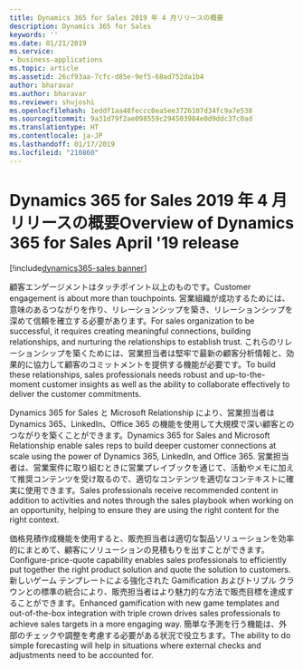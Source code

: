 ```yaml
---
title: Dynamics 365 for Sales 2019 年 4 月リリースの概要
description: Dynamics 365 for Sales
keywords: ''
ms.date: 01/21/2019
ms.service:
- business-applications
ms.topic: article
ms.assetid: 26cf93aa-7cfc-d85e-9ef5-68ad752da1b4
author: bharavar
ms.author: bharavar
ms.reviewer: shujoshi
ms.openlocfilehash: 1eddf1aa48feccc0ea5ee3726107d34fc9a7e538
ms.sourcegitcommit: 9a31d79f2ae098559c294503984e0d9ddc37c0ad
ms.translationtype: HT
ms.contentlocale: ja-JP
ms.lasthandoff: 01/17/2019
ms.locfileid: "210860"
---
```

#  <a name="overview-of-dynamics-365-for-sales-april-19-release"></a><span data-ttu-id="786d3-103">Dynamics 365 for Sales 2019 年 4 月リリースの概要</span><span class="sxs-lookup"><span data-stu-id="786d3-103">Overview of Dynamics 365 for Sales April '19 release</span></span>
[!include[dynamics365-sales banner](../includes/dynamics365-sales.md)]




<span data-ttu-id="786d3-104">顧客エンゲージメントはタッチポイント以上のものです。</span><span class="sxs-lookup"><span data-stu-id="786d3-104">Customer engagement is about more than touchpoints.</span></span> <span data-ttu-id="786d3-105">営業組織が成功するためには、意味のあるつながりを作り、リレーションシップを築き、リレーションシップを深めて信頼を確立する必要があります。</span><span class="sxs-lookup"><span data-stu-id="786d3-105">For sales organization to be successful, it requires creating meaningful connections, building relationships, and nurturing the relationships to establish trust.</span></span> <span data-ttu-id="786d3-106">これらのリレーションシップを築くためには、営業担当者は堅牢で最新の顧客分析情報と、効果的に協力して顧客のコミットメントを提供する機能が必要です。</span><span class="sxs-lookup"><span data-stu-id="786d3-106">To build these relationships, sales professionals needs robust and up-to-the-moment customer insights as well as the ability to collaborate effectively to deliver the customer commitments.</span></span> 

<span data-ttu-id="786d3-107">Dynamics 365 for Sales と Microsoft Relationship により、営業担当者は Dynamics 365、LinkedIn、Office 365 の機能を使用して大規模で深い顧客とのつながりを築くことができます。</span><span class="sxs-lookup"><span data-stu-id="786d3-107">Dynamics 365 for Sales and Microsoft Relationship enable sales reps to build deeper customer connections at scale using the power of Dynamics 365, LinkedIn, and Office 365.</span></span> <span data-ttu-id="786d3-108">営業担当者は、営業案件に取り組むときに営業プレイブックを通じて、活動やメモに加えて推奨コンテンツを受け取るので、適切なコンテンツを適切なコンテキストに確実に使用できます。</span><span class="sxs-lookup"><span data-stu-id="786d3-108">Sales professionals receive recommended content in addition to activities and notes through the sales playbook when working on an opportunity, helping to ensure they are using the right content for the right context.</span></span>

<!--from editor: What is OOB - out of box?-->

<span data-ttu-id="786d3-109">価格見積作成機能を使用すると、販売担当者は適切な製品ソリューションを効率的にまとめて、顧客にソリューションの見積もりを出すことができます。</span><span class="sxs-lookup"><span data-stu-id="786d3-109">Configure-price-quote capability enables sales professionals to efficiently put together the right product solution and quote the solution to customers.</span></span>
<span data-ttu-id="786d3-110">新しいゲーム テンプレートによる強化された Gamification およびトリプル クラウンとの標準の統合により、販売担当者はより魅力的な方法で販売目標を達成することができます。</span><span class="sxs-lookup"><span data-stu-id="786d3-110">Enhanced gamification with new game templates and out-of-the-box integration with triple crown drives sales professionals to achieve sales targets in a more engaging way.</span></span>
<span data-ttu-id="786d3-111">簡単な予測を行う機能は、外部のチェックや調整を考慮する必要がある状況で役立ちます。</span><span class="sxs-lookup"><span data-stu-id="786d3-111">The ability to do simple forecasting will help in situations where external checks and adjustments need to be accounted for.</span></span>   
